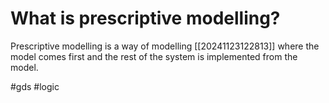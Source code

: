 # What is prescriptive modelling? 
Prescriptive modelling is a way of modelling [[20241123122813]] where the model comes first and the rest of the system is implemented from the model.

#gds #logic